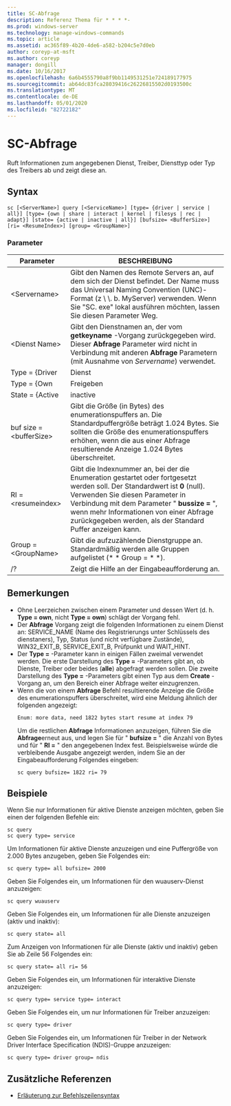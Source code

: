 ```yaml
---
title: SC-Abfrage
description: Referenz Thema für * * * *-
ms.prod: windows-server
ms.technology: manage-windows-commands
ms.topic: article
ms.assetid: ac365f89-4b20-4de6-a582-b204c5e7d0eb
author: coreyp-at-msft
ms.author: coreyp
manager: dongill
ms.date: 10/16/2017
ms.openlocfilehash: 6a6b4555790a8f9bb1149531251e724189177975
ms.sourcegitcommit: ab64dc83fca28039416c26226815502d0193500c
ms.translationtype: MT
ms.contentlocale: de-DE
ms.lasthandoff: 05/01/2020
ms.locfileid: "82722182"
---
```

# <a name="sc-query"></a>SC-Abfrage



Ruft Informationen zum angegebenen Dienst, Treiber, Diensttyp oder Typ des Treibers ab und zeigt diese an.



## <a name="syntax"></a>Syntax

```
sc [<ServerName>] query [<ServiceName>] [type= {driver | service | all}] [type= {own | share | interact | kernel | filesys | rec | adapt}] [state= {active | inactive | all}] [bufsize= <BufferSize>] [ri= <ResumeIndex>] [group= <GroupName>]
```

### <a name="parameters"></a>Parameter

|       Parameter        |                                                                                                                          BESCHREIBUNG                                                                                                                          |
|------------------------|---------------------------------------------------------------------------------------------------------------------------------------------------------------------------------------------------------------------------------------------------------------|
|     \<Servername>      |                       Gibt den Namen des Remote Servers an, auf dem sich der Dienst befindet. Der Name muss das Universal Naming Convention (UNC)-Format (z \\ \\. b. MyServer) verwenden. Wenn Sie "SC. exe" lokal ausführen möchten, lassen Sie diesen Parameter Weg.                        |
|     \<Dienst Name>     |                                      Gibt den Dienstnamen an, der vom **getkeyname** -Vorgang zurückgegeben wird. Dieser **Abfrage** Parameter wird nicht in Verbindung mit anderen **Abfrage** Parametern (mit Ausnahme von *Servername*) verwendet.                                      |
|     Type = {Driver      |                                                                                                                            Dienst                                                                                                                            |
|       Type = {Own       |                                                                                                                             Freigeben                                                                                                                             |
|     State = {Active     |                                                                                                                           inactive                                                                                                                            |
| buf size = \<bufferSize> |                     Gibt die Größe (in Bytes) des enumerationspuffers an. Die Standardpuffergröße beträgt 1.024 Bytes. Sie sollten die Größe des enumerationspuffers erhöhen, wenn die aus einer Abfrage resultierende Anzeige 1.024 Bytes überschreitet.                      |
|   RI = \<resumeindex>   | Gibt die Indexnummer an, bei der die Enumeration gestartet oder fortgesetzt werden soll. Der Standardwert ist **0** (null). Verwenden Sie diesen Parameter in Verbindung mit dem Parameter " **bussize =** ", wenn mehr Informationen von einer Abfrage zurückgegeben werden, als der Standard Puffer anzeigen kann. |
|  Group = \<GroupName>   |                                                                             Gibt die aufzuzählende Dienstgruppe an. Standardmäßig werden alle Gruppen aufgelistet (* * Group = * *).                                                                              |
|           /?           |                                                                                                             Zeigt die Hilfe an der Eingabeaufforderung an.                                                                                                              |

## <a name="remarks"></a>Bemerkungen

- Ohne Leerzeichen zwischen einem Parameter und dessen Wert (d. h. **Type = own**, nicht **Type = own**) schlägt der Vorgang fehl.
- Der **Abfrage** Vorgang zeigt die folgenden Informationen zu einem Dienst an: SERVICE_NAME (Name des Registrierungs unter Schlüssels des dienstaners), Typ, Status (und nicht verfügbare Zustände), WIN32_EXIT_B, SERVICE_EXIT_B, Prüfpunkt und WAIT_HINT.
- Der **Type =** -Parameter kann in einigen Fällen zweimal verwendet werden. Die erste Darstellung des **Type =** -Parameters gibt an, ob Dienste, Treiber oder beides (**alle**) abgefragt werden sollen. Die zweite Darstellung des **Type =** -Parameters gibt einen Typ aus dem **Create** -Vorgang an, um den Bereich einer Abfrage weiter einzugrenzen.
- Wenn die von einem **Abfrage** Befehl resultierende Anzeige die Größe des enumerationspuffers überschreitet, wird eine Meldung ähnlich der folgenden angezeigt:  
  ```
  Enum: more data, need 1822 bytes start resume at index 79
  ```  
  Um die restlichen **Abfrage** Informationen anzuzeigen, führen Sie die **Abfrage**erneut aus, und legen Sie für " **bufsize =** " die Anzahl von Bytes und für " **RI =** " den angegebenen Index fest. Beispielsweise würde die verbleibende Ausgabe angezeigt werden, indem Sie an der Eingabeaufforderung Folgendes eingeben:  
  ```
  sc query bufsize= 1822 ri= 79
  ```

## <a name="examples"></a>Beispiele

Wenn Sie nur Informationen für aktive Dienste anzeigen möchten, geben Sie einen der folgenden Befehle ein:
```
sc query
sc query type= service
```
Um Informationen für aktive Dienste anzuzeigen und eine Puffergröße von 2.000 Bytes anzugeben, geben Sie Folgendes ein:
```
sc query type= all bufsize= 2000
```
Geben Sie Folgendes ein, um Informationen für den wuauserv-Dienst anzuzeigen:
```
sc query wuauserv
```
Geben Sie Folgendes ein, um Informationen für alle Dienste anzuzeigen (aktiv und inaktiv):
```
sc query state= all
```
Zum Anzeigen von Informationen für alle Dienste (aktiv und inaktiv) geben Sie ab Zeile 56 Folgendes ein:
```
sc query state= all ri= 56
```
Geben Sie Folgendes ein, um Informationen für interaktive Dienste anzuzeigen:
```
sc query type= service type= interact
```
Geben Sie Folgendes ein, um nur Informationen für Treiber anzuzeigen:
```
sc query type= driver
```
Geben Sie Folgendes ein, um Informationen für Treiber in der Network Driver Interface Specification (NDIS)-Gruppe anzuzeigen:
```
sc query type= driver group= ndis
```

## <a name="additional-references"></a>Zusätzliche Referenzen

- [Erläuterung zur Befehlszeilensyntax](command-line-syntax-key.md)